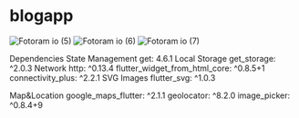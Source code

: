 # blogapp



![Fotoram io (5)](https://user-images.githubusercontent.com/98164787/157710710-e8eb6b38-3983-4e21-b3b0-ead627d30042.jpg)
![Fotoram io (6)](https://user-images.githubusercontent.com/98164787/157710703-e8bc6fb2-5199-483a-bdd6-243308957b5d.jpg)
![Fotoram io (7)](https://user-images.githubusercontent.com/98164787/157710714-18b735c2-dbb9-44be-aa9f-c47b595f4b12.jpg)

Dependencies
State Management
get: 4.6.1
Local Storage
get_storage: ^2.0.3
Network
http: ^0.13.4
flutter_widget_from_html_core: ^0.8.5+1
connectivity_plus: ^2.2.1
SVG Images
flutter_svg: ^1.0.3

Map&Location
google_maps_flutter: ^2.1.1
geolocator: ^8.2.0
image_picker: ^0.8.4+9
